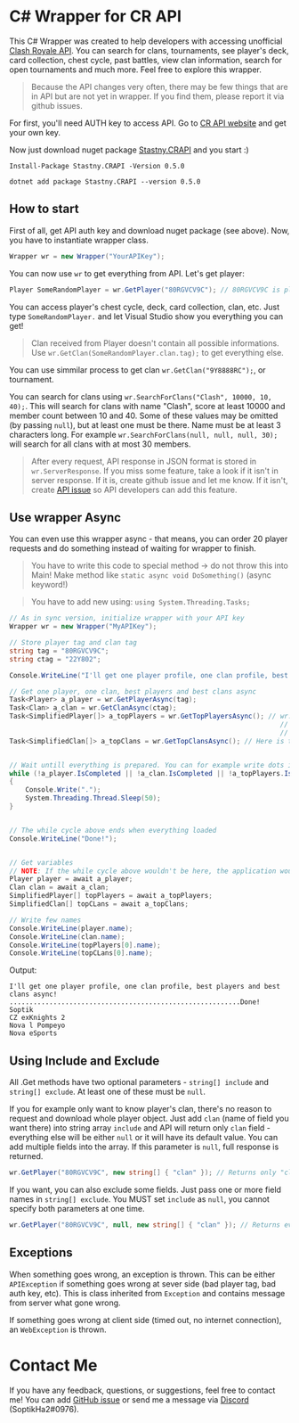 # C# Wrapper for CR API
This C# Wrapper was created to help developers with accessing unofficial [Clash Royale API](https://cr-api.com/). You can search for clans, tournaments, see player's deck, card collection, chest cycle, past battles, view clan information, search for open tournaments and much more. Feel free to explore this wrapper.

> Because the API changes very often, there may be few things that are in API but are not yet in wrapper. If you find them, please report it via github issues.

For first, you'll need AUTH key to access API. Go to [CR API website](http://docs.cr-api.com/#/authentication?id=key-management) and get your own key.

Now just download nuget package [Stastny.CRAPI](https://www.nuget.org/packages/Stastny.CRAPI/) and you start :)
```
Install-Package Stastny.CRAPI -Version 0.5.0

dotnet add package Stastny.CRAPI --version 0.5.0
```

## How to start
First of all, get API auth key and download nuget package (see above). Now, you have to instantiate wrapper class.
```csharp
Wrapper wr = new Wrapper("YourAPIKey");
```
You can now use `wr` to get everything from API. Let's get player:
```csharp
Player SomeRandomPlayer = wr.GetPlayer("80RGVCV9C"); // 80RGVCV9C is player TAG
```
You can access player's chest cycle, deck, card collection, clan, etc. Just type `SomeRandomPlayer.` and let Visual Studio show you everything you can get!

> Clan received from Player doesn't contain all possible informations. Use `wr.GetClan(SomeRandomPlayer.clan.tag);` to get everything else.

You can use simmilar process to get clan `wr.GetClan("9Y8888RC");`, or tournament.

You can search for clans using `wr.SearchForClans("Clash", 10000, 10, 40);`. This will search for clans with name "Clash", score at least 10000 and member count between 10 and 40. Some of these values may be omitted (by passing `null`), but at least one must be there. Name must be at least 3 characters long. For example `wr.SearchForClans(null, null, null, 30);` will search for all clans with at most 30 members.

> After every request, API response in JSON format is stored in `wr.ServerResponse`. If you miss some feature, take a look if it isn't in server response. If it is, create github issue and let me know. If it isn't, create [API issue](https://github.com/cr-api/cr-api/issues) so API developers can add this feature.

## Use wrapper Async

You can even use this wrapper async - that means, you can order 20 player requests and do something instead of waiting for wrapper to finish.

> You have to write this code to special method -> do not throw this into Main! Make method like `static async void DoSomething()` (async keyword!)


> You have to add new using: `using System.Threading.Tasks;`

```csharp
// As in sync version, initialize wrapper with your API key
Wrapper wr = new Wrapper("MyAPIKey");

// Store player tag and clan tag
string tag = "80RGVCV9C";
string ctag = "22Y802";

Console.WriteLine("I'll get one player profile, one clan profile, best players and best clans async!");

// Get one player, one clan, best players and best clans async
Task<Player> a_player = wr.GetPlayerAsync(tag);
Task<Clan> a_clan = wr.GetClanAsync(ctag);
Task<SimplifiedPlayer[]> a_topPlayers = wr.GetTopPlayersAsync(); // wr.GetTopPlayers() and its async version return SimplifiedPlayer -> this is just like Player,
                                                                    // but simplified with less properties. If you want to get complete overview, get the top player:
                                                                    // Player topPlayer = wr.GetPlayer(wr.GetTopPlayers()[0].tag)
Task<SimplifiedClan[]> a_topClans = wr.GetTopClansAsync(); // Here is the same thing as with GetTopPlayers()


// Wait untill everything is prepared. You can for example write dots into console /* THIS IS OPTIONAL */
while (!a_player.IsCompleted || !a_clan.IsCompleted || !a_topPlayers.IsCompleted || !a_topClans.IsCompleted)
{
    Console.Write(".");
    System.Threading.Thread.Sleep(50);
}


// The while cycle above ends when everything loaded
Console.WriteLine("Done!");


// Get variables
// NOTE: If the while cycle above wouldn't be here, the application would wait untill everything is prepared here
Player player = await a_player;
Clan clan = await a_clan;
SimplifiedPlayer[] topPlayers = await a_topPlayers;
SimplifiedClan[] topCLans = await a_topClans;

// Write few names
Console.WriteLine(player.name);
Console.WriteLine(clan.name);
Console.WriteLine(topPlayers[0].name);
Console.WriteLine(topCLans[0].name);
```


Output:
```
I'll get one player profile, one clan profile, best players and best clans async!
..........................................................Done!
Soptik
CZ exKnights 2
Nova l Pompeyo
Nova eSports
```



## Using Include and Exclude

All .Get methods have two optional parameters - `string[] include` and `string[] exclude`. At least one of these must be `null`.

If you for example only want to know player's clan, there's no reason to request and download whole player object. Just add `clan` (name of field you want there) into
string array `include` and API will return only `clan` field - everything else will be either `null` or it will have its default value. You can add multiple fields into the array. 
If this parameter is `null`, full response is returned.
```csharp
wr.GetPlayer("80RGVCV9C", new string[] { "clan" }); // Returns only "clan" field, everything else is null or has default value
```

If you want, you can also exclude some fields. Just pass one or more field names in `string[] exclude`. You MUST set `include` as `null`, you cannot specify both
parameters at one time.
```csharp
wr.GetPlayer("80RGVCV9C", null, new string[] { "clan" }); // Returns everything except "clan" field, this will be `null`
```

## Exceptions

When something goes wrong, an exception is thrown. This can be either `APIException` if something goes wrong at sever side (bad player tag, bad auth key, etc).
This is class inherited from `Exception` and contains message from server what gone wrong.

If something goes wrong at client side (timed out, no internet connection), an `WebException` is thrown.


# Contact Me

If you have any feedback, questions, or suggestions, feel free to contact me! You can add [GitHub issue](https://github.com/SoptikHa2/crapi-csharp-wrapper/issues) or send me a message
via [Discord](https://discordapp.com/) (SoptikHa2#0976).